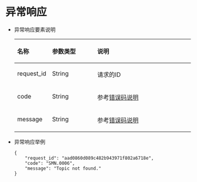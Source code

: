 # 异常响应<a name="ZH-CN_TOPIC_0036017308"></a>

-   异常响应要素说明

    <a name="table53326251195228"></a>
    <table><thead align="left"><tr id="row18693265195228"><th class="cellrowborder" valign="top" width="15.310000000000002%" id="mcps1.1.4.1.1"><p id="p37759514195228"><a name="p37759514195228"></a><a name="p37759514195228"></a>名称</p>
    </th>
    <th class="cellrowborder" valign="top" width="26.529999999999998%" id="mcps1.1.4.1.2"><p id="p38621763195228"><a name="p38621763195228"></a><a name="p38621763195228"></a>参数类型</p>
    </th>
    <th class="cellrowborder" valign="top" width="58.160000000000004%" id="mcps1.1.4.1.3"><p id="p41355060195228"><a name="p41355060195228"></a><a name="p41355060195228"></a>说明</p>
    </th>
    </tr>
    </thead>
    <tbody><tr id="row61425558195228"><td class="cellrowborder" valign="top" width="15.310000000000002%" headers="mcps1.1.4.1.1 "><p id="p9414288195228"><a name="p9414288195228"></a><a name="p9414288195228"></a>request_id</p>
    </td>
    <td class="cellrowborder" valign="top" width="26.529999999999998%" headers="mcps1.1.4.1.2 "><p id="p24359883195228"><a name="p24359883195228"></a><a name="p24359883195228"></a>String</p>
    </td>
    <td class="cellrowborder" valign="top" width="58.160000000000004%" headers="mcps1.1.4.1.3 "><p id="p26993519195228"><a name="p26993519195228"></a><a name="p26993519195228"></a>请求的ID</p>
    </td>
    </tr>
    <tr id="row41615079195228"><td class="cellrowborder" valign="top" width="15.310000000000002%" headers="mcps1.1.4.1.1 "><p id="p15378234195228"><a name="p15378234195228"></a><a name="p15378234195228"></a>code</p>
    </td>
    <td class="cellrowborder" valign="top" width="26.529999999999998%" headers="mcps1.1.4.1.2 "><p id="p37677450195228"><a name="p37677450195228"></a><a name="p37677450195228"></a>String</p>
    </td>
    <td class="cellrowborder" valign="top" width="58.160000000000004%" headers="mcps1.1.4.1.3 "><p id="p31974590195228"><a name="p31974590195228"></a><a name="p31974590195228"></a>参考<a href="错误码说明.md">错误码说明</a></p>
    </td>
    </tr>
    <tr id="row19335857195228"><td class="cellrowborder" valign="top" width="15.310000000000002%" headers="mcps1.1.4.1.1 "><p id="p22700599195228"><a name="p22700599195228"></a><a name="p22700599195228"></a>message</p>
    </td>
    <td class="cellrowborder" valign="top" width="26.529999999999998%" headers="mcps1.1.4.1.2 "><p id="p26809237195228"><a name="p26809237195228"></a><a name="p26809237195228"></a>String</p>
    </td>
    <td class="cellrowborder" valign="top" width="58.160000000000004%" headers="mcps1.1.4.1.3 "><p id="p24064628195228"><a name="p24064628195228"></a><a name="p24064628195228"></a>参考<a href="错误码说明.md">错误码说明</a></p>
    </td>
    </tr>
    </tbody>
    </table>


-   异常响应举例

    ```
    {
        "request_id": "aad0860d089c482b943971f802a6718e",
        "code": "SMN.0006",
        "message": "Topic not found."
    }
    ```


